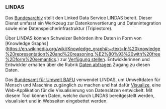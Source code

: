 ### LINDAS

Das [Bundesarchiv](https://www.bar.admin.ch/) stellt den Linked Data Service LINDAS bereit. Dieser Dienst umfasst ein Werkzeug zur Datenkonvertierung und Datenintegration sowie eine Datenspeicherinfrastruktur (Triplestore).

Über LINDAS können Schweizer Behörden ihre Daten in Form von [Knowledge Graphs] (https://en.wikipedia.org/wiki/Knowledge_graph#:~:text=In%20knowledge%20representation%20and%20reasoning,%E2%80%93%20with%20free%2Dform%20semantics.) zur [Verfügung stellen](https://lindas.admin.ch/publish). Entwicklerinnen und Entwickler erhalten über die Rubrik [Daten abfragen](https://lindas.admin.ch/sparql) Zugang zu diesen Daten.

Das [Bundesamt für Umwelt BAFU](https://www.bafu.admin.ch/) verwendet LINDAS, um Umweltdaten für Mensch und Maschine zugänglich zu machen und hat dafür [Visualize](https://visualize.admin.ch/de), eine Web-Applikation für die Visualisierung von Datensätzen entwickelt. Mit diesem Tool können Daten, welche durch LINDAS bereitgestellt werden, visualisiert und in Webseiten eingebettet werden.
